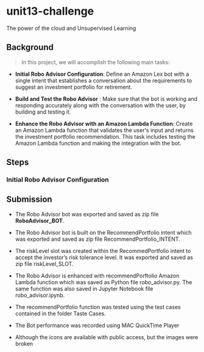 # unit13-challenge
The power of the cloud and Unsupervised Learning

## Background

> In this project, we will accomplish the following main tasks:

- **Initial Robo Advisor Configuration**: Define an Amazon Lex bot with a single intent that establishes a conversation about the requirements
 to suggest an investment portfolio for retirement.

- **Build and Test the Robo Advisor** : Make sure that the bot is working and responding accurately along with the conversation with the user,
 by building and testing it.

- **Enhance the Robo Advisor with an Amazon Lambda Function**: Create an Amazon Lambda function that validates the user's input and returns
 the investment portfolio recommendation. This task includes testing the Amazon Lambda function and making the integration with the bot.

## Steps

### Initial Robo Advisor Configuration

## Submission

- The Robo Advisor bot was exported and saved as zip file **RoboAdvisor_BOT**.

- The Robo Advisor bot is built on the RecommendPortfolio intent which was exported and saved as zip file RecommendPortfolio_INTENT.

- The riskLevel slot was created within the RecommedPortfolio intent to accept the investor’s risk tolerance level. It was exported and 
saved as zip file riskLevel_SLOT.

- The Robo Advisor is enhanced with recommendPorftolio Amazon Lambda function which was saved as Python file robo_advisor.py. 
The same function was also saved in Jupyter Notebook file robo_advisor.ipynb.


- The recommendPortfolio function was tested using the test cases contained in the folder Taste Cases.

- The Bot performance was recorded using MAC QuickTime Player

- Although the icons are available with public access, but the images were broken
